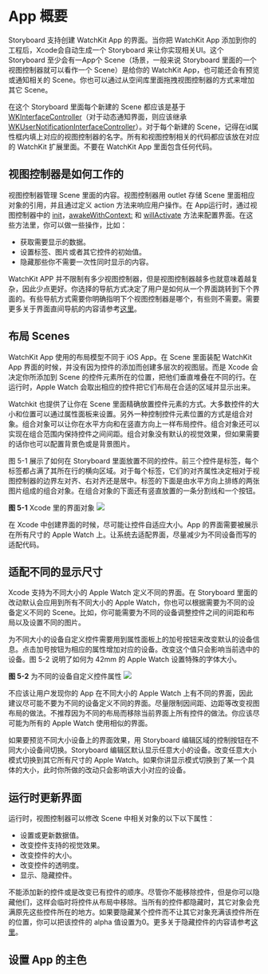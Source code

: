 # App 概要
Storyboard 支持创建 WatchKit App 的界面。当你把 WatchKit App 添加到你的工程后，Xcode会自动生成一个 Storyboard 来让你实现相关UI。这个 Storyboard 至少会有一App个 Scene（场景，一般来说 Storyboard 里面的一个视图控制器就可以看作一个 Scene）是给你的 WatchKit App，也可能还会有预览或通知相关的 Scene。你也可以通过从空间库里面拖拽视图控制器的方式来增加其它 Scene。

在这个 Storyboard 里面每个新建的 Scene 都应该是基于 [WKInterfaceController](https://developer.apple.com/library/prerelease/ios/documentation/WatchKit/Reference/WKInterfaceController_class/index.html#//apple_ref/occ/cl/WKInterfaceController)（对于动态通知界面，则应该继承[WKUserNotificationInterfaceController](https://developer.apple.com/library/prerelease/ios/documentation/WatchKit/Reference/WKUserNotificationInterfaceController_class/index.html#//apple_ref/occ/cl/WKUserNotificationInterfaceController)）。对于每个新建的 Scene，记得在id属性框内填上对应的视图控制器的名字。所有和视图控制相关的代码都应该放在对应的 WatchKit 扩展里面。不要在 WatchKit App 里面包含任何代码。

## 视图控制器是如何工作的
视图控制器管理 Scene 里面的内容。视图控制器用 outlet 存储 Scene 里面相应对象的引用，并且通过定义 action 方法来响应用户操作。在 App运行时，通过视图控制器中的 [init](https://developer.apple.com/library/prerelease/ios/documentation/WatchKit/Reference/WKInterfaceController_class/index.html#//apple_ref/occ/instm/WKInterfaceController/init)，[awakeWithContext:](https://developer.apple.com/library/prerelease/ios/documentation/WatchKit/Reference/WKInterfaceController_class/index.html#//apple_ref/occ/instm/WKInterfaceController/awakeWithContext:) 和 [willActivate](https://developer.apple.com/library/prerelease/ios/documentation/WatchKit/Reference/WKInterfaceController_class/index.html#//apple_ref/occ/instm/WKInterfaceController/willActivate) 方法来配置界面。在这些方法里，你可以做一些操作，比如：

* 获取需要显示的数据。
* 设置标签、图片或者其它控件的初始值。
* 隐藏那些你不需要一次性同时显示的内容。

WatchKit APP 并不限制有多少视图控制器，但是视图控制器越多也就意味着越复杂，因此少点更好。你选择的导航方式决定了用户是如何从一个界面跳转到下个界面的。有些导航方式需要你明确指明下个视图控制器是哪个，有些则不需要。需要更多关于界面直间导航的内容请参考[这里](./interface-navigation.md)。

## 布局 Scenes
WatchKit App 使用的布局模型不同于 iOS App。在 Scene 里面装配 WatchKit App 界面的时候，并没有因为控件的添加而创建多层次的视图层。而是 Xcode 会决定你所添加到 Scene 的控件元素所在的位置，把他们垂直堆叠在不同的行。在运行时，Apple Watch 会取出相应的控件把它们布局在合适的区域并显示出来。

Watchkit 也提供了让你在 Scene 里面精确放置控件元素的方式。大多数控件的大小和位置可以通过属性面板来设置。另外一种控制控件元素位置的方式是组合对象。组合对象可以让你在水平方向和在竖直方向上一样布局控件。组合对象还可以实现在组合范围内保持控件之间间距。组合对象没有默认的视觉效果，但如果需要的话你也可以配置背景色或是背景图片。

图 5-1 展示了如何在 Storyboard 里面放置不同的控件。前三个控件是标签，每个标签都占满了其所在行的横向区域。对于每个标签，它们的对齐属性决定相对于视图控制器的边界左对齐、右对齐还是居中。标签的下面是由水平方向上排练的两张图片组成的组合对象。在组合对象的下面还有竖直放置的一条分割线和一个按钮。

**图 5-1** Xcode 里的界面对象
![](../images/storyboard_layout_2x.png)

在 Xcode 中创建界面的时候，尽可能让控件自适应大小。App 的界面需要被展示在所有尺寸的 Apple Watch 上。让系统去适配界面，尽量减少为不同设备而写的适配代码。

## 适配不同的显示尺寸

Xcode 支持为不同大小的 Apple Watch 定义不同的界面。在 Storyboard 里面的改动默认会应用到所有不同大小的 Apple Watch，你也可以根据需要为不同的设备定义不同的 Scene。比如，你可能需要为不同的设备调整控件之间的间距和布局以及设置不同的图片。

为不同大小的设备自定义控件需要用到属性面板上的加号按钮来改变默认的设备信息。点击加号按钮为相应的属性增加对应的设备。改变这个值只会影响当前选中的设备。图 5-2 说明了如何为 42mm 的 Apple Watch 设置特殊的字体大小。

**图 5-2** 为不同的设备自定义控件属性
![](../images/scalable_text_2x.png)

不应该让用户发现你的 App 在不同大小的 Apple Watch 上有不同的界面，因此建议尽可能不要为不同的设备定义不同的界面。尽量限制因间距、边距等改变视图布局的做法。不推荐因为不同的布局而移除当前界面上所有控件的做法。你应该尽可能为所有的 Apple Watch 使用相似的界面。

如果要预览不同大小设备上的界面效果，用 Storyboard 编辑区域的控制按钮在不同大小设备间切换。Storyboard 编辑区默认显示任意大小的设备。改变任意大小模式切换到其它所有尺寸的 Apple Watch。如果你讲显示模式切换到了某一个具体的大小，此时你所做的改动只会影响该大小对应的设备。

## 运行时更新界面

运行时，视图控制器可以修改 Scene 中相关对象的以下以下属性：

* 设置或更新数据值。
* 改变控件支持的视觉效果。
* 改变控件的大小。
* 改变控件的透明度。
* 显示、隐藏控件。

不能添加新的控件或是改变已有控件的顺序。尽管你不能移除控件，但是你可以隐藏他们，这样会临时将控件从布局中移除。当所有的控件都隐藏时，其它对象会充满原先这些控件所在的地方。如果要隐藏某个控件而不让其它对象充满该控件所在的位置，你可以把该控件的 alpha 值设置为0。更多关于隐藏控件的内容请参考[这里](./interface-objects.md)。

## 设置 App 的主色




